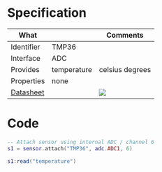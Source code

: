 # Specification

| What         |             | Comments                   |
|--------------|-------------|----------------------------|
| Identifier   | TMP36       |                            |
| Interface    | ADC         |                            |
| Provides     | temperature | celsius degrees            |
| Properties   | none        |                            |
| [Datasheet](http://www.analog.com/media/en/technical-documentation/data-sheets/TMP35_36_37.pdf)    |             | ![](http://git.whitecatboard.org/tmp36.png)                           |


# Code

```lua
-- Attach sensor using internal ADC / channel 6
s1 = sensor.attach("TMP36", adc.ADC1, 6)

s1:read("temperature")
```